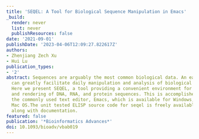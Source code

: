 ```yaml
---
title: 'SEQEL: A Tool for Biological Sequence Manipulation in Emacs'
_build:
  render: never
  list: never
  publishResources: false
date: '2021-09-01'
publishDate: '2023-04-06T12:09:27.822617Z'
authors:
- Zhenjiang Zech Xu
- Hui Lu
publication_types:
- '2'
abstract: Sequences are arguably the most common biological data. An easy-to-use tool
  can greatly facilitate daily manipulation and analysis of biological sequences.
  Here we present SEQEL, a tool providing a convenient environment for editing, formatting,
  and rendering of DNA, RNA, and protein sequences. This is accomplished by extending
  the commonly used text editor, Emacs, which is available for Windows, Linux, and
  Mac OS.The unit tested ELISP source code for seqel is freely available from https://github.com/rnaer/seqel
  along with documentation.
featured: false
publication: '*Bioinformatics Advances*'
doi: 10.1093/bioadv/vbab019
---
```


